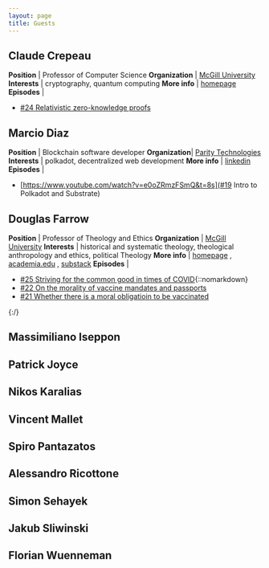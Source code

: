 ```yaml
---
layout: page
title: Guests 
---
```


## Claude Crepeau

**Position** | Professor of Computer Science
**Organization** | [McGill University](https://www.mcgill.ca/)
**Interests** | cryptography, quantum computing
**More info** | [homepage](https://www.cs.mcgill.ca/~crepeau/index_en.html)
**Episodes** | <ul><li>[#24 Relativistic zero-knowledge proofs](https://thepearreview.com/relativistic-zero-knowledge-proofs.html)</li></ul>


## Marcio Diaz

**Position** | Blockchain software developer
**Organization**|  [Parity Technologies](https://www.parity.io/)
**Interests** | polkadot, decentralized web development
**More info** | [linkedin](https://www.linkedin.com/in/marciodiaz/)
**Episodes** | <ul> <li>[https://www.youtube.com/watch?v=e0oZRmzFSmQ&t=8s](#19 Intro to Polkadot and Substrate)</li></ul>


## Douglas Farrow

**Position** | Professor of Theology and Ethics
**Organization** | [McGill University](https://www.mcgill.ca/)
**Interests** | historical and systematic theology, theological anthropology and ethics, political Theology 
**More info** | [homepage](https://www.mcgill.ca/religiousstudies/douglas-farrow) , [academia.edu](https://douglasfarrow.academia.edu) , [substack](https://douglasfarrow.substack.com/?utm_source=substack&utm_medium=web&utm_campaign=substack_profile)
**Episodes** | <ul><li>[#25 Striving for the common good in times of COVID](https://www.youtube.com/watch?v=01ZK7ZNipk0){::nomarkdown}</li><li>[#22 On the morality of vaccine mandates and passports](https://www.youtube.com/watch?v=0WIosJFlzQo)</li><li>[#21 Whether there is a moral obligatioin to be vaccinated](https://www.youtube.com/watch?v=0WIosJFlzQo)</li></ul>{:/}


## Massimiliano Iseppon

## Patrick Joyce

## Nikos Karalias

## Vincent Mallet

## Spiro Pantazatos

## Alessandro Ricottone

## Simon Sehayek

## Jakub Sliwinski

## Florian Wuenneman






